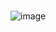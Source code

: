 
# 

![image](https://github.com/Davi-OS/CSharp/assets/112199758/26abfdfd-c396-4ce6-9db4-2a11787f302d)

#


